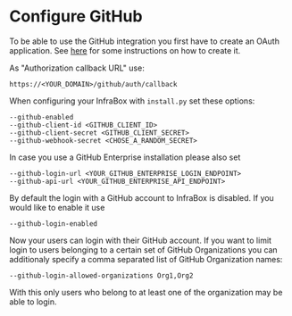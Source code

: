 # Configure GitHub

To be able to use the GitHub integration you first have to create an OAuth application. See [here](https://developer.github.com/apps/building-integrations/setting-up-and-registering-oauth-apps/registering-oauth-apps/) for some instructions on how to create it.

As "Authorization callback URL" use:

    https://<YOUR_DOMAIN>/github/auth/callback

When configuring your InfraBox with `install.py` set these options:

    --github-enabled
    --github-client-id <GITHUB_CLIENT_ID>
    --github-client-secret <GITHUB_CLIENT_SECRET>
    --github-webhook-secret <CHOSE_A_RANDOM_SECRET>

In case you use a GitHub Enterprise installation please also set

    --github-login-url <YOUR_GITHUB_ENTERPRISE_LOGIN_ENDPOINT>
    --github-api-url <YOUR_GITHUB_ENTERPRISE_API_ENDPOINT>

By default the login with a GitHub account to InfraBox is disabled. If you would like to enable it use

    --github-login-enabled

Now your users can login with their GitHub account. If you want to limit login to users belonging to a certain set of GitHub Organizations you can additionaly specify a comma separated list of GitHub Organization names:

    --github-login-allowed-organizations Org1,Org2

With this only users who belong to at least one of the organization may be able to login.
